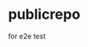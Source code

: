 # publicrepo
for e2e test


















































































































































































































































































































































































































































































































































































































































































































































































































































































































































































































































































































































































































































































































































































































































































































































































































































































































































































































































































































































































































































































































































